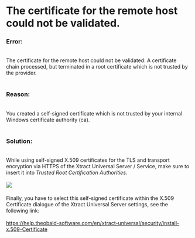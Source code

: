 # The certificate for the remote host could not be validated.

<!--html--><h3>Error:</h3><div><br></div><div>The certificate for the remote host could not be validated: A certificate chain processed, but terminated in a root certificate which is not trusted by the provider.<br></div><div><br></div><h3>Reason:</h3><div><br></div><div>You created a self-signed certificate which is not trusted by your internal Windows certificate authority (ca).</div><div><br></div><div><h3>Solution:</h3></div><div><br></div><div>While using self-signed X.509 certificates for the TLS and transport encryption via HTTPS of the Xtract Universal Server / Service,&nbsp;<span style="font-size: 14px;">make sure to insert it into </span><i style="font-size: 14px;">Trusted Root Certification Authorities.&nbsp;</i></div><div><i style="font-size: 14px;"><br></i></div><div><img src="https://support.theobald-software.com/helpdesk/File/Get/75778" class="resizable"><i style="font-size: 14px;"><br></i></div><div><br></div><div>Finally, you have to select this self-signed certificate within the X.509 Certificate dialogue of the Xtract Universal Server settings, see the following link:</div><div><br></div><div><a href="https://help.theobald-software.com/en/xtract-universal/security/install-x.509-Certificate" target="_blank" rel="nofollow">https://help.theobald-software.com/en/xtract-universal/security/install-x.509-Certificate</a><br></div>